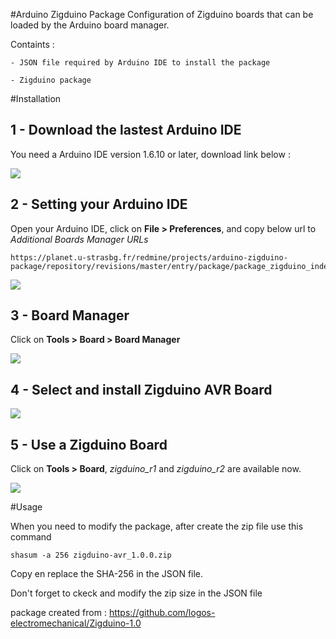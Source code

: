 #Arduino Zigduino Package 
Configuration of Zigduino boards that can be loaded by the Arduino board manager. 

Containts :

	- JSON file required by Arduino IDE to install the package
 
	- Zigduino package


#Installation 



## 1 - Download the lastest Arduino IDE

You need a Arduino IDE version 1.6.10 or later, download link below :

[![](https://planet.u-strasbg.fr/redmine/projects/arduino-zigduino-package/repository/revisions/master/entry/img/arduino.png)](https://www.arduino.cc/en/Main/Software)



## 2 - Setting your Arduino IDE 

Open your Arduino IDE, click on **File > Preferences**, and copy below url to *Additional Boards Manager URLs*

```
https://planet.u-strasbg.fr/redmine/projects/arduino-zigduino-package/repository/revisions/master/entry/package/package_zigduino_index.json
```

![](https://planet.u-strasbg.fr/redmine/projects/arduino-zigduino-package/repository/revisions/master/entry/img/select_json_file.png)



## 3 - Board Manager 

Click on **Tools > Board > Board Manager**

![](https://planet.u-strasbg.fr/redmine/projects/arduino-zigduino-package/repository/revisions/master/entry/img/board.png)



## 4 - Select and install Zigduino AVR Board 

![](https://planet.u-strasbg.fr/redmine/projects/arduino-zigduino-package/repository/revisions/master/entry/img/add_board.png)



## 5 - Use a Zigduino Board 

Click on **Tools > Board**, *zigduino_r1* and *zigduino_r2* are available now.

![](https://planet.u-strasbg.fr/redmine/projects/arduino-zigduino-package/repository/revisions/master/entry/img/select_board.png)




#Usage 

When you need to modify the package, after create the zip file use this command

```
shasum -a 256 zigduino-avr_1.0.0.zip
```

Copy en replace the SHA-256 in the JSON file.

Don't forget to ckeck and modify the zip size in the JSON file   






package created from :  https://github.com/logos-electromechanical/Zigduino-1.0